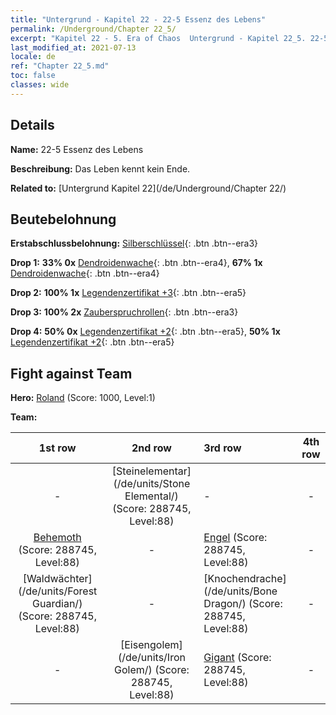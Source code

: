 ```yaml
---
title: "Untergrund - Kapitel 22 - 22-5 Essenz des Lebens"
permalink: /Underground/Chapter 22_5/
excerpt: "Kapitel 22 - 5. Era of Chaos  Untergrund - Kapitel 22_5. 22-5 Essenz des Lebens"
last_modified_at: 2021-07-13
locale: de
ref: "Chapter 22_5.md"
toc: false
classes: wide
---
```


## Details

 **Name:** 22-5 Essenz des Lebens

 **Beschreibung:** Das Leben kennt kein Ende.

 **Related to:** [Untergrund Kapitel 22](/de/Underground/Chapter 22/)

## Beutebelohnung

 **Erstabschlussbelohnung:** [Silberschlüssel](/ItemsDE/con_693/){: .btn .btn--era3}

 **Drop 1:** **33% 0x** [Dendroidenwache](/ItemsDE/unt_203/){: .btn .btn--era4}, **67% 1x** [Dendroidenwache](/ItemsDE/unt_203/){: .btn .btn--era4}

 **Drop 2:** **100% 1x** [Legendenzertifikat +3](/ItemsDE/mat_88/){: .btn .btn--era5}

 **Drop 3:** **100% 2x** [Zauberspruchrollen](/ItemsDE/con_694/){: .btn .btn--era3}

 **Drop 4:** **50% 0x** [Legendenzertifikat +2](/ItemsDE/mat_81/){: .btn .btn--era5}, **50% 1x** [Legendenzertifikat +2](/ItemsDE/mat_81/){: .btn .btn--era5}


## Fight against Team
 **Hero:** [Roland](/de/heroes/Roland/) (Score: 1000, Level:1)

 **Team:**


  | 1st row | 2nd row | 3rd row | 4th row |
  |:----:|:----:|:----|:----:|
  | - | [Steinelementar](/de/units/Stone Elemental/) (Score: 288745, Level:88)  | - | - |
  | [Behemoth](/de/units/Behemoth/) (Score: 288745, Level:88)  | - | [Engel](/de/units/Angel/) (Score: 288745, Level:88)  | - |
  | [Waldwächter](/de/units/Forest Guardian/) (Score: 288745, Level:88)  | - | [Knochendrache](/de/units/Bone Dragon/) (Score: 288745, Level:88)  | - |
  | - | [Eisengolem](/de/units/Iron Golem/) (Score: 288745, Level:88)  | [Gigant](/de/units/Giant/) (Score: 288745, Level:88)  | - |


